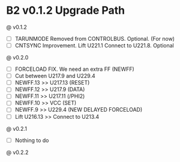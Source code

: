# B2 v0.1.2 Upgrade Path

@ v0.1.2
- [ ] TARUNMODE Removed from CONTROLBUS. Optional. (For now)
- [ ] CNTSYNC Improvement. Lift U221.1 Connect to U221.8. Optional

@ v0.2.0
- [ ] FORCELOAD FIX. We need an extra FF (NEWFF)
- [ ] Cut between U217.9 and U229.4
- [ ] NEWFF.13 >> U217.13 (RESET)
- [ ] NEWFF.12 >> U217.9  (DATA)
- [ ] NEWFF.11 >> U217.11 (/PHI2) 
- [ ] NEWFF.10 >> VCC     (SET)
- [ ] NEWFF.9  >>  U229.4 (NEW DELAYED FORCELOAD)
- [ ] Lift U216.13 >> Connect to U213.4

@ v0.2.1
- [ ] Nothing to do

@ v0.2.2
